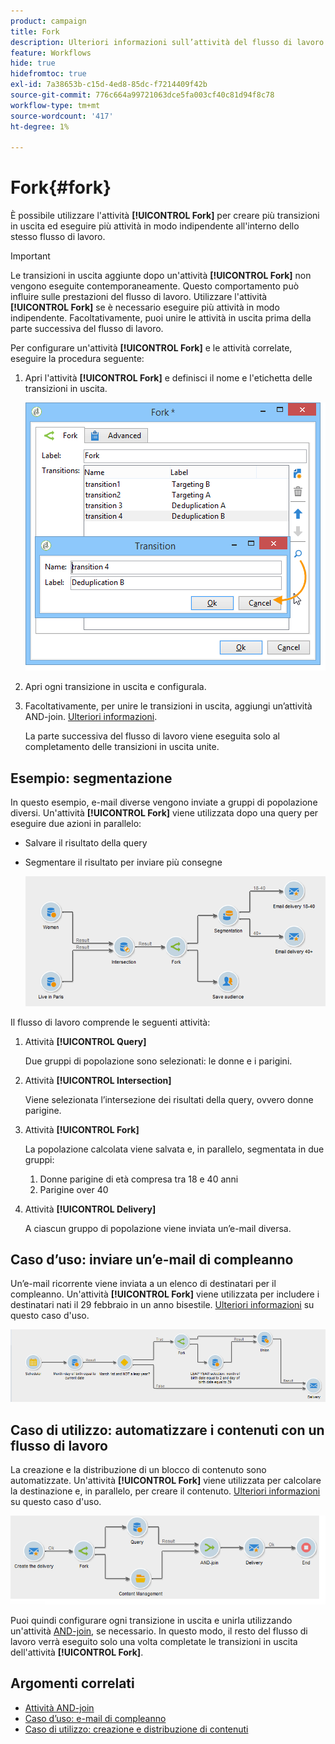 ```yaml
---
product: campaign
title: Fork
description: Ulteriori informazioni sull’attività del flusso di lavoro Fork
feature: Workflows
hide: true
hidefromtoc: true
exl-id: 7a38653b-c15d-4ed8-85dc-f7214409f42b
source-git-commit: 776c664a99721063dce5fa003cf40c81d94f8c78
workflow-type: tm+mt
source-wordcount: '417'
ht-degree: 1%

---
```


# Fork{#fork}



È possibile utilizzare l&#39;attività **[!UICONTROL Fork]** per creare più transizioni in uscita ed eseguire più attività in modo indipendente all&#39;interno dello stesso flusso di lavoro.

>[!IMPORTANT]
>
>Le transizioni in uscita aggiunte dopo un&#39;attività **[!UICONTROL Fork]** non vengono eseguite contemporaneamente. Questo comportamento può influire sulle prestazioni del flusso di lavoro. Utilizzare l&#39;attività **[!UICONTROL Fork]** se è necessario eseguire più attività in modo indipendente. Facoltativamente, puoi unire le attività in uscita prima della parte successiva del flusso di lavoro.

Per configurare un&#39;attività **[!UICONTROL Fork]** e le attività correlate, eseguire la procedura seguente:

1. Apri l&#39;attività **[!UICONTROL Fork]** e definisci il nome e l&#39;etichetta delle transizioni in uscita.

   ![](assets/s_user_segmentation_fork.png)

1. Apri ogni transizione in uscita e configurala.
1. Facoltativamente, per unire le transizioni in uscita, aggiungi un’attività AND-join. [Ulteriori informazioni](and-join.md).

   La parte successiva del flusso di lavoro viene eseguita solo al completamento delle transizioni in uscita unite.

## Esempio: segmentazione

In questo esempio, e-mail diverse vengono inviate a gruppi di popolazione diversi. Un&#39;attività **[!UICONTROL Fork]** viene utilizzata dopo una query per eseguire due azioni in parallelo:

* Salvare il risultato della query
* Segmentare il risultato per inviare più consegne

  ![L&#39;attività fork segue l&#39;intersezione di due query e precede un&#39;attività di aggiornamento elenco e un&#39;attività divisa.](assets/wkf_fork_example.png)

Il flusso di lavoro comprende le seguenti attività:

1. Attività **[!UICONTROL Query]**

   Due gruppi di popolazione sono selezionati: le donne e i parigini.

1. Attività **[!UICONTROL Intersection]**

   Viene selezionata l’intersezione dei risultati della query, ovvero donne parigine.

1. Attività **[!UICONTROL Fork]**

   La popolazione calcolata viene salvata e, in parallelo, segmentata in due gruppi:

   1. Donne parigine di età compresa tra 18 e 40 anni
   1. Parigine over 40

1. Attività **[!UICONTROL Delivery]**

   A ciascun gruppo di popolazione viene inviata un’e-mail diversa.

## Caso d’uso: inviare un’e-mail di compleanno

Un’e-mail ricorrente viene inviata a un elenco di destinatari per il compleanno. Un&#39;attività **[!UICONTROL Fork]** viene utilizzata per includere i destinatari nati il 29 febbraio in un anno bisestile. [Ulteriori informazioni](sending-a-birthday-email.md) su questo caso d&#39;uso.

![L&#39;attività di fork segue un&#39;attività di test e precede due attività di query.](assets/birthday-workflow_usecase_1.png)

## Caso di utilizzo: automatizzare i contenuti con un flusso di lavoro

La creazione e la distribuzione di un blocco di contenuto sono automatizzate. Un&#39;attività **[!UICONTROL Fork]** viene utilizzata per calcolare la destinazione e, in parallelo, per creare il contenuto. [Ulteriori informazioni](../../delivery/using/automating-via-workflows.md#creating-the-delivery-and-its-content) su questo caso d&#39;uso.

![L&#39;attività Fork segue un&#39;attività di consegna e precede un&#39;attività Query e un&#39;attività Content Management, entrambe unite tramite un&#39;attività AND-join.](../../delivery/using/assets/d_ncs_content_workflow10.png)

Puoi quindi configurare ogni transizione in uscita e unirla utilizzando un&#39;attività [AND-join](and-join.md), se necessario. In questo modo, il resto del flusso di lavoro verrà eseguito solo una volta completate le transizioni in uscita dell&#39;attività **[!UICONTROL Fork]**.

## Argomenti correlati

* [Attività AND-join](and-join.md)
* [Caso d’uso: e-mail di compleanno](sending-a-birthday-email.md)
* [Caso di utilizzo: creazione e distribuzione di contenuti](../../delivery/using/automating-via-workflows.md#creating-the-delivery-and-its-content)